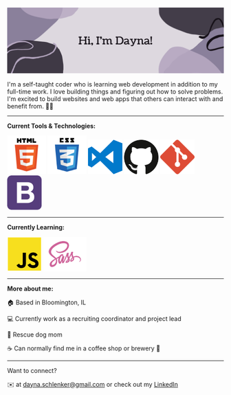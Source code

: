 ![Hero Banner](images/hero-banner.png)

I'm a self-taught coder who is learning web development in addition to my full-time work. I love building things and figuring out how to solve problems. I'm excited to build websites and web apps that others can interact with and benefit from. :woman_technologist:

---

**Current Tools & Technologies:**

<p float="left">
  <img src="images/html-logo.png" width="90" height="90"/>
  <img src="images/css-logo.png" width="90" height="90"/>
  <img src="images/vs-code-logo.png" width="80" height="80"/>
  <img src="images/github-logo.png" width="80" height="80"/>
  <img src="images/git-logo.png" width="80" height="80"/>
  <img src="images/bootstrap-logo.png" width="80" height="80"/>
</p>

---

**Currently Learning:**

<p float="left">
  <img src="images/javascript-logo.png" width="80" height="80"/>
  <img src="images/sass-logo.png" width="100" height="80"/>
</p>

---

**More about me:**

:house: Based in Bloomington, IL

:computer: Currently work as a recruiting coordinator and project lead

:dog: Rescue dog mom

:coffee: Can normally find me in a coffee shop or brewery :beer:

---

Want to connect?

:envelope: at [dayna.schlenker@gmail.com](mailto:dayna.schlenker@gmail.com) or check out  my [LinkedIn](https://www.linkedin.com/in/dayna-schlenker-4b331212b/)